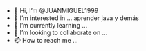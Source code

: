 - 👋 Hi, I’m @JUANMIGUEL1999
- 👀 I’m interested in ... aprender java y demás
- 🌱 I’m currently learning ...
- 💞️ I’m looking to collaborate on ...
- 📫 How to reach me ...

<!---
JUANMIGUEL1999/JUANMIGUEL1999 is a ✨ special ✨ repository because its `README.md` (this file) appears on your GitHub profile.
You can click the Preview link to take a look at your changes.
--->
